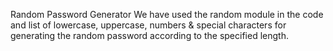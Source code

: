 Random Password Generator
We have used the random module in the code and list of lowercase, uppercase, numbers & special characters for generating the random password according to the specified length.
